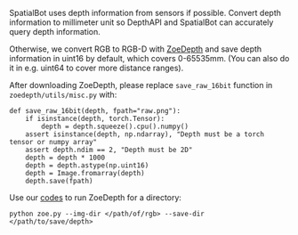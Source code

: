 SpatialBot uses depth information from sensors if possible. Convert depth information to millimeter unit so DepthAPI and SpatialBot can accurately query depth information.

Otherwise, we convert RGB to RGB-D with [ZoeDepth](https://github.com/isl-org/ZoeDepth) and save depth information in uint16 by default, which covers 0-65535mm.
(You can also do it in e.g. uint64 to cover more distance ranges).

After downloading ZoeDepth, please replace ```save_raw_16bit``` function in ```zoedepth/utils/misc.py``` with:
```
def save_raw_16bit(depth, fpath="raw.png"):
    if isinstance(depth, torch.Tensor):
        depth = depth.squeeze().cpu().numpy()
    assert isinstance(depth, np.ndarray), "Depth must be a torch tensor or numpy array"
    assert depth.ndim == 2, "Depth must be 2D"
    depth = depth * 1000
    depth = depth.astype(np.uint16)
    depth = Image.fromarray(depth)
    depth.save(fpath)
```

Use our [codes](https://github.com/BAAI-DCAI/SpatialBot/blob/main/SpatialQA_depthmap_instruction/zoe.py) to run ZoeDepth for a directory:
```
python zoe.py --img-dir </path/of/rgb> --save-dir </path/to/save/depth>
```